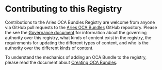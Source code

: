 # Contributing to this Registry

Contributions to the Aries OCA Bundles Registry are welcome from anyone via
GitHub pull requests to the [Aries OCA Bundles] GitHub repository. Please the
see the [Governance document] for information about the governing authority over
this registry, what kinds of content exist in the registry, the requirements for
updating the different types of content, and who is the authority over the
different kinds of content.

[Aries OCA Bundles]: https://github.com/bcgov/aries-oca-bundles
[Governance document]: /governance/GOVERNANCE

To understand the mechanics of adding an OCA Bundle to the registry,
please read the document about [Creating OCA Bundles].

 [Creating OCA Bundles]: /contributing/OCABundleCreation

